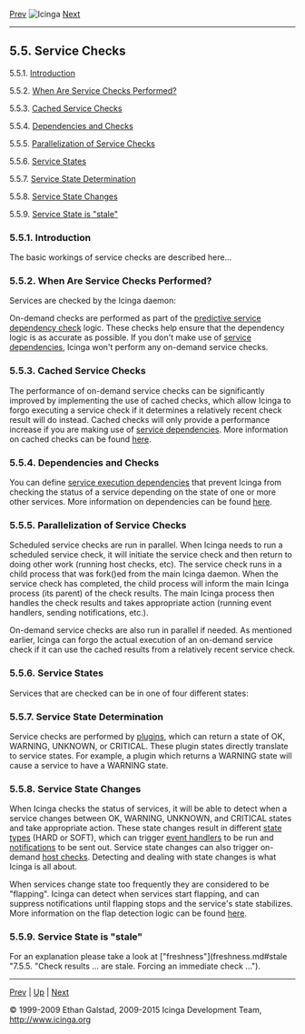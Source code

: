 [Prev](hostchecks.md) ![Icinga](../images/logofullsize.png "Icinga") [Next](activechecks.md)

* * * * *

5.5. Service Checks
-------------------

5.5.1. [Introduction](servicechecks.md#introduction)

5.5.2. [When Are Service Checks Performed?](servicechecks.md#when)

5.5.3. [Cached Service Checks](servicechecks.md#caching)

5.5.4. [Dependencies and Checks](servicechecks.md#dependencieschecks)

5.5.5. [Parallelization of Service
Checks](servicechecks.md#parallelization)

5.5.6. [Service States](servicechecks.md#servicestates)

5.5.7. [Service State
Determination](servicechecks.md#servicestatedetermination)

5.5.8. [Service State Changes](servicechecks.md#servicestatechanges)

5.5.9. [Service State is "stale"](servicechecks.md#servicestatestale)

### 5.5.1. Introduction

The basic workings of service checks are described here...

### 5.5.2. When Are Service Checks Performed?

Services are checked by the Icinga daemon:



On-demand checks are performed as part of the [predictive service
dependency
check](dependencychecks.md "7.20. Predictive Dependency Checks")
logic. These checks help ensure that the dependency logic is as accurate
as possible. If you don't make use of [service
dependencies](objectdefinitions.md#objectdefinitions-servicedependency),
Icinga won't perform any on-demand service checks.

### 5.5.3. Cached Service Checks

The performance of on-demand service checks can be significantly
improved by implementing the use of cached checks, which allow Icinga to
forgo executing a service check if it determines a relatively recent
check result will do instead. Cached checks will only provide a
performance increase if you are making use of [service
dependencies](objectdefinitions.md#objectdefinitions-servicedependency).
More information on cached checks can be found
[here](cachedchecks.md "7.21. Cached Checks").

### 5.5.4. Dependencies and Checks

You can define [service execution
dependencies](objectdefinitions.md#objectdefinitions-servicedependency)
that prevent Icinga from checking the status of a service depending on
the state of one or more other services. More information on
dependencies can be found
[here](dependencies.md "7.13. Host and Service Dependencies").

### 5.5.5. Parallelization of Service Checks

Scheduled service checks are run in parallel. When Icinga needs to run a
scheduled service check, it will initiate the service check and then
return to doing other work (running host checks, etc). The service check
runs in a child process that was fork()ed from the main Icinga daemon.
When the service check has completed, the child process will inform the
main Icinga process (its parent) of the check results. The main Icinga
process then handles the check results and takes appropriate action
(running event handlers, sending notifications, etc.).

On-demand service checks are also run in parallel if needed. As
mentioned earlier, Icinga can forgo the actual execution of an on-demand
service check if it can use the cached results from a relatively recent
service check.

### 5.5.6. Service States

Services that are checked can be in one of four different states:





### 5.5.7. Service State Determination

Service checks are performed by
[plugins](plugins.md "5.1. Icinga Plugins"), which can return a state
of OK, WARNING, UNKNOWN, or CRITICAL. These plugin states directly
translate to service states. For example, a plugin which returns a
WARNING state will cause a service to have a WARNING state.

### 5.5.8. Service State Changes

When Icinga checks the status of services, it will be able to detect
when a service changes between OK, WARNING, UNKNOWN, and CRITICAL states
and take appropriate action. These state changes result in different
[state types](statetypes.md "5.8. State Types") (HARD or SOFT), which
can trigger [event handlers](eventhandlers.md "7.3. Event Handlers")
to be run and [notifications](notifications.md "5.11. Notifications")
to be sent out. Service state changes can also trigger on-demand [host
checks](hostchecks.md "5.4. Host Checks"). Detecting and dealing with
state changes is what Icinga is all about.

When services change state too frequently they are considered to be
"flapping". Icinga can detect when services start flapping, and can
suppress notifications until flapping stops and the service's state
stabilizes. More information on the flap detection logic can be found
[here](flapping.md "7.8. Detection and Handling of State Flapping").

### 5.5.9. Service State is "stale"

For an explanation please take a look at
["freshness"](freshness.md#stale "7.5.5. "Check results ... are stale. Forcing an immediate check ...").

* * * * *

[Prev](hostchecks.md) | [Up](ch05.md) | [Next](activechecks.md)






© 1999-2009 Ethan Galstad, 2009-2015 Icinga Development Team,
http://www.icinga.org
